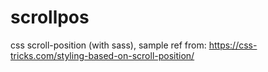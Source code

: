# scrollpos
css scroll-position (with sass), sample ref from: https://css-tricks.com/styling-based-on-scroll-position/

